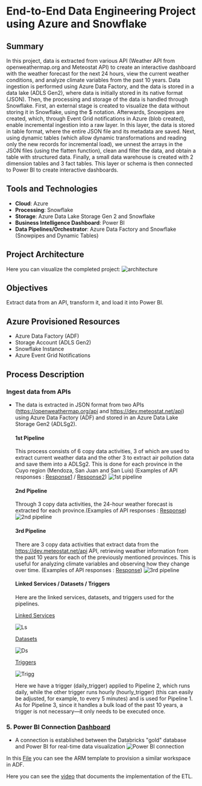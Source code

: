 # End-to-End Data Engineering Project using Azure and Snowflake

## Summary
In this project, data is extracted from various API (Weather API from openweathermap.org and Meteostat API) to create an interactive dashboard with the weather forecast for the next 24 hours, view the current weather conditions, and analyze climate variables from the past 10 years. Data ingestion is performed using Azure Data Factory, and the data is stored in a data lake (ADLS Gen2), where data is initially stored in its native format (JSON). Then, the processing and storage of the data is handled through Snowflake. First, an external stage is created to visualize the data without storing it in Snowflake, using the $ notation. Afterwards, Snowpipes are created, which, through Event Grid notifications in Azure (blob created), enable incremental ingestion into a raw layer. In this layer, the data is stored in table format, where the entire JSON file and its metadata are saved. Next, using dynamic tables (which allow dynamic transformations and reading only the new records for incremental load), we unnest the arrays in the JSON files (using the flatten function), clean and filter the data, and obtain a table with structured data. Finally, a small data warehouse is created with 2 dimension tables and 3 fact tables. This layer or schema is then connected to Power BI to create interactive dashboards.

## Tools and Technologies
- **Cloud**: Azure
- **Processing**: Snowflake
- **Storage**: Azure Data Lake Storage Gen 2 and Snowflake
- **Business Intelligence Dashboard**: Power BI
- **Data Pipelines/Orchestrator**: Azure Data Factory and Snowflake (Snowpipes and Dynamic Tables)

## Project Architecture
Here you can visualize the completed project:
<img src="https://i.imgur.com/NBxyEbc.png" alt="architecture">

## Objectives
Extract data from an API, transform it, and load it into Power BI.

## Azure Provisioned Resources
- Azure Data Factory (ADF)
- Storage Account (ADLS Gen2)
- Snowflake Instance
- Azure Event Grid Notifications

## Process Description

### Ingest data from APIs
- The data is extracted in JSON format from two APIs (https://openweathermap.org/api and https://dev.meteostat.net/api) using Azure Data Factory (ADF) and stored in an Azure    Data Lake Storage Gen2 (ADLSg2).
  #### 1st Pipeline
    This process consists of 6 copy data activities, 3 of which are used to extract current weather data and the other 3 to extract air pollution data and save them into a ADLSg2.
    This is done for each province in the Cuyo region (Mendoza, San Juan and San Luis) (Examples of API responses : [Response1](ADF/Response-APIs-json/weather.json) / [Response2](ADF/Response-APIs-json/air-pollution.json))
    <img src="https://i.imgur.com/UzHY0bg.png" alt="1st pipeline">
    
  #### 2nd Pipeline
    Through 3 copy data activities, the 24-hour weather forecast is extracted for each province.(Examples of API responses : [Response](ADF/Response-APIs-json/forecast.json))
    <img src="https://i.imgur.com/O9CEDAJ.png" alt="2nd pipeline">

  #### 3rd Pipeline
    There are 3 copy data activities that extract data from the https://dev.meteostat.net/api API, retrieving weather information from the past 10 years for each of the previously mentioned provinces. This is useful for analyzing climate variables and observing how they change over time. (Examples of API responses : [Response](ADF/Response-APIs-json/daily-weather.json))
  <img src="https://i.imgur.com/MaWSYt7.png" alt="3rd pipeline">

  #### Linked Services / Datasets / Triggers
    Here are the linked services, datasets, and triggers used for the pipelines.

    [Linked Services](ADF/Linked_Services)
  
    <img src="https://i.imgur.com/0HDfmV6.png" alt="Ls">

    [Datasets](ADF/Datasets)
      
    <img src="https://i.imgur.com/2dJALwo.png" alt="Ds">

     [Triggers](ADF/Triggers)    
  
    <img src="https://i.imgur.com/osP9mQU.png" alt="Trigg">

    Here we have a trigger (daily_trigger) applied to Pipeline 2, which runs daily, while the other trigger runs hourly (hourly_trigger) (this can easily be adjusted, for example, to every 5 minutes) and is used for Pipeline 1. As for Pipeline 3, since it handles a bulk load of the past 10 years, a trigger is not necessary—it only needs to be executed once.
    

### 5. Power BI Connection [Dashboard](power-bi/dashboard.png)
- A connection is established between the Databricks "gold" database and Power BI for real-time data visualization
  <img src="https://i.imgur.com/OpWGgAq.png" alt="Power BI connection">

In this [File](arm_template.zip) you can see the ARM template to provision a similar workspace in ADF.


Here you can see the [video](https://drive.google.com/file/d/1g6jlUvcwRXHP9ZWVMlkXtklbWZ4iJ9AJ/view?usp=sharing) that documents the implementation of the ETL.



 

 

 


 


